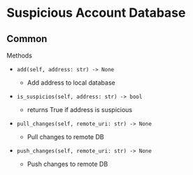 # Suspicious Account Database

## Common

Methods

- `add(self, address: str) -> None`
	- Add address to local database

- `is_suspicios(self, address: str) -> bool`
	- returns True if address is suspicious

- `pull_changes(self, remote_uri: str) -> None`
	- Pull changes to remote DB
	
- `push_changes(self, remote_uri: str) -> None`
	- Push changes to remote DB
